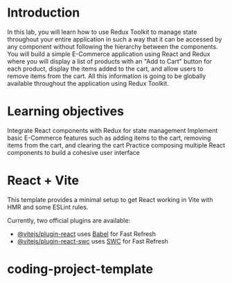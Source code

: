 # Introduction
In this lab, you will learn how to use Redux Toolkit to manage state throughout your entire application in such a way that it can be accessed by any component without following the hierarchy between the components. You will build a simple E-Commerce application using React and Redux where you will display a list of products with an "Add to Cart" button for each product, display the items added to the cart, and allow users to remove items from the cart. All this information is going to be globally available throughout the application using Redux Toolkit.

# Learning objectives
Integrate React components with Redux for state management
Implement basic E-Commerce features such as adding items to the cart, removing items from the cart, and clearing the cart
Practice composing multiple React components to build a cohesive user interface

# React + Vite

This template provides a minimal setup to get React working in Vite with HMR and some ESLint rules.

Currently, two official plugins are available:

- [@vitejs/plugin-react](https://github.com/vitejs/vite-plugin-react/blob/main/packages/plugin-react/README.md) uses [Babel](https://babeljs.io/) for Fast Refresh
- [@vitejs/plugin-react-swc](https://github.com/vitejs/vite-plugin-react-swc) uses [SWC](https://swc.rs/) for Fast Refresh

# coding-project-template
